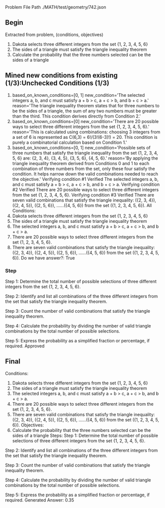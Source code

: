 Problem File Path
./MATH/test/geometry/742.json
## Begin
Extracted from problem, (conditions, objectives)
1. Dakota selects three different integers from the set {1, 2, 3, 4, 5, 6}
2. The sides of a triangle must satisfy the triangle inequality theorem
1. Calculate the probability that the three numbers selected can be the sides of a triangle
## Mined new conditions from existing (1/3):Unchecked Conditions (1/3)
1. based_on_known_conditions=[0, 1] new_condition='The selected integers a, b, and c must satisfy a + b > c, a + c > b, and b + c > a.' reason='The triangle inequality theorem states that for three numbers to be the sides of a triangle, the sum of any two numbers must be greater than the third. This condition derives directly from Condition 2.'
2. based_on_known_conditions=[0] new_condition='There are 20 possible ways to select three different integers from the set {1, 2, 3, 4, 5, 6}.' reason='This is calculated using combinations: choosing 3 integers from a set of 6 is represented as C(6,3) = 6!/(3!(6-3)!) = 20. This condition is purely a combinatorial calculation based on Condition 1.'
3. based_on_known_conditions=[0, 1] new_condition='Possible sets of three numbers that satisfy the triangle inequality from the set {1, 2, 3, 4, 5, 6} are: {2, 3, 4}, {3, 4, 5}, {3, 5, 6}, {4, 5, 6}.' reason='By applying the triangle inequality theorem derived from Conditions 0 and 1 to each combination of three numbers from the set, only these four satisfy the condition. It helps narrow down the valid combinations needed to reach the objective.'
Verifying condition #1
Verified
The selected integers a, b, and c must satisfy a + b > c, a + c > b, and b + c > a.
Verifying condition #2
Verified
There are 20 possible ways to select three different integers from the set {1, 2, 3, 4, 5, 6}.
Verifying condition #3
Verified
There are seven valid combinations that satisfy the triangle inequality: \(\{2, 3, 4\}\), \(\{2, 4, 5\}\), \(\{2, 5, 6\}\), ......\(\{4, 5, 6\}\) from the set \(\{1, 2, 3, 4, 5, 6\}\).
All Conditions: 
1. Dakota selects three different integers from the set {1, 2, 3, 4, 5, 6}
2. The sides of a triangle must satisfy the triangle inequality theorem
3. The selected integers a, b, and c must satisfy a + b > c, a + c > b, and b + c > a.
4. There are 20 possible ways to select three different integers from the set {1, 2, 3, 4, 5, 6}.
5. There are seven valid combinations that satisfy the triangle inequality: \(\{2, 3, 4\}\), \(\{2, 4, 5\}\), \(\{2, 5, 6\}\), ......\(\{4, 5, 6\}\) from the set \(\{1, 2, 3, 4, 5, 6\}\).
Do we have answer?: True
### Step
Step 1:
Determine the total number of possible selections of three different integers from the set {1, 2, 3, 4, 5, 6}.

Step 2:
Identify and list all combinations of the three different integers from the set that satisfy the triangle inequality theorem.

Step 3:
Count the number of valid combinations that satisfy the triangle inequality theorem.

Step 4:
Calculate the probability by dividing the number of valid triangle combinations by the total number of possible selections.

Step 5:
Express the probability as a simplified fraction or percentage, if required.
Approved
## Final
Conditions:
1. Dakota selects three different integers from the set {1, 2, 3, 4, 5, 6}
2. The sides of a triangle must satisfy the triangle inequality theorem
3. The selected integers a, b, and c must satisfy a + b > c, a + c > b, and b + c > a.
4. There are 20 possible ways to select three different integers from the set {1, 2, 3, 4, 5, 6}.
5. There are seven valid combinations that satisfy the triangle inequality: \(\{2, 3, 4\}\), \(\{2, 4, 5\}\), \(\{2, 5, 6\}\), ......\(\{4, 5, 6\}\) from the set \(\{1, 2, 3, 4, 5, 6\}\).
Objectives:
1. Calculate the probability that the three numbers selected can be the sides of a triangle
Steps:
Step 1:
Determine the total number of possible selections of three different integers from the set {1, 2, 3, 4, 5, 6}.

Step 2:
Identify and list all combinations of the three different integers from the set that satisfy the triangle inequality theorem.

Step 3:
Count the number of valid combinations that satisfy the triangle inequality theorem.

Step 4:
Calculate the probability by dividing the number of valid triangle combinations by the total number of possible selections.

Step 5:
Express the probability as a simplified fraction or percentage, if required.
Generated Answer: 
0.35